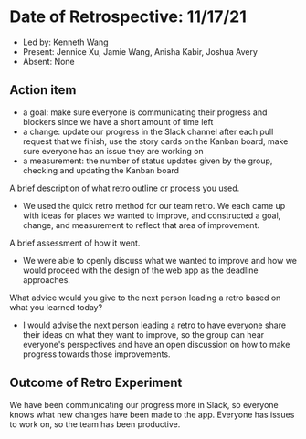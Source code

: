 # Date of Retrospective: 11/17/21

* Led by: Kenneth Wang
* Present: Jennice Xu, Jamie Wang, Anisha Kabir, Joshua Avery
* Absent: None

## Action item

* a goal: make sure everyone is communicating their progress and blockers since we have a short amount of time left
* a change: update our progress in the Slack channel after each pull request that we finish, use the story cards on the Kanban board, make sure everyone has an issue they are working on
* a measurement: the number of status updates given by the group, checking and updating the Kanban board

A brief description of what retro outline or process you used.

* We used the quick retro method for our team retro. We each came up with ideas for places we wanted to improve, and constructed a goal, change, and measurement to reflect that area of improvement.

A brief assessment of how it went.

* We were able to openly discuss what we wanted to improve and how we would proceed with the design of the web app as the deadline approaches. 

What advice would you give to the next person leading a retro based on what you learned today?

* I would advise the next person leading a retro to have everyone share their ideas on what they want to improve, so the group can hear everyone's perspectives and have an open discussion on how to make progress towards those improvements.
  
## Outcome of Retro Experiment
We have been communicating our progress more in Slack, so everyone knows what new changes have been made to the app. Everyone has issues to work on, so the team has been productive.
